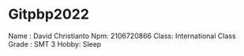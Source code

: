 # Gitpbp2022
Name : David Christianto
Npm: 2106720866
Class: International Class
Grade : SMT 3
Hobby: Sleep
